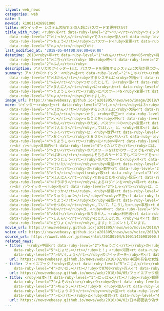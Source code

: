 ```yaml
---
layout: web_news
categories: web
cate: 5
newsid: k10011426981000
title: 米ツイッター システム欠陥で３億人超にパスワード変更呼びかけ
title_with_ruby: <ruby>米<rt data-ruby-level="2">べい</rt></ruby>ツイッター システム<ruby>欠陥<rt
  data-ruby-level="7">けっかん</rt></ruby>で３<ruby>億人<rt data-ruby-level="4">おくにん</rt></ruby><ruby>超<rt
  data-ruby-level="7">ちょう</rt></ruby>にパスワード<ruby>変更<rt data-ruby-level="7">へんこう</rt></ruby><ruby>呼<rt
  data-ruby-level="6">よ</rt></ruby>びかけ
last_modified_at: '2018-05-04T08:09:00+09:00'
datetime: 2018<ruby>年<rt data-ruby-level="1">ねん</rt></ruby>05<ruby>月<rt data-ruby-level="1">がつ</rt></ruby>04<ruby>日<rt
  data-ruby-level="1">にち</rt></ruby> 08<ruby>時<rt data-ruby-level="2">じ</rt></ruby>09<ruby>分<rt
  data-ruby-level="2">ふん</rt></ruby>
description: アメリカのツイッター社は、パスワードを保管するシステムに欠陥が見つかったとして、３億３６００万人に上るすべての利用者にパスワードを変更するよう呼びかけました。
summary: アメリカのツイッター<ruby>社<rt data-ruby-level="2">しゃ</rt></ruby>は、パスワードを<ruby>保管<rt
  data-ruby-level="5">ほかん</rt></ruby>するシステムに<ruby>欠陥<rt data-ruby-level="7">けっかん</rt></ruby>が<ruby>見<rt
  data-ruby-level="1">み</rt></ruby>つかったとして、３<ruby>億<rt data-ruby-level="4">おく</rt></ruby>３６００<ruby>万人<rt
  data-ruby-level="2">まんにん</rt></ruby>に<ruby>上<rt data-ruby-level="1">のぼ</rt></ruby>るすべての<ruby>利用者<rt
  data-ruby-level="4">りようしゃ</rt></ruby>にパスワードを<ruby>変更<rt data-ruby-level="7">へんこう</rt></ruby>するよう<ruby>呼<rt
  data-ruby-level="6">よ</rt></ruby>びかけました。
image_url: https://newswebeasy.github.io/ja201805/news/web/image/2018/05/04/K10011426981_1805040808_1805040809_01_02.jpg
more: ツイッター<ruby>社<rt data-ruby-level="2">しゃ</rt></ruby>は３<ruby>日<rt data-ruby-level="1">にち</rt></ruby>、パスワードを<ruby>保管<rt
  data-ruby-level="5">ほかん</rt></ruby>するシステムに<ruby>欠陥<rt data-ruby-level="7">けっかん</rt></ruby>が<ruby>見<rt
  data-ruby-level="1">み</rt></ruby>つかり、<ruby>修正<rt data-ruby-level="5">しゅうせい</rt></ruby>を<ruby>行<rt
  data-ruby-level="2">い</rt></ruby>ったことを<ruby>明<rt data-ruby-level="2">あき</rt></ruby>らかにしたうえで「<ruby>念<rt
  data-ruby-level="4">ねん</rt></ruby>のため、パスワードの<ruby>変更<rt data-ruby-level="7">へんこう</rt></ruby>を<ruby>検討<rt
  data-ruby-level="6">けんとう</rt></ruby>してほしい」と、<ruby>日本<rt data-ruby-level="7">にっぽん</rt></ruby>を<ruby>含<rt
  data-ruby-level="7">ふく</rt></ruby>む、<ruby>世界<rt data-ruby-level="3">せかい</rt></ruby>の３<ruby>億<rt
  data-ruby-level="4">おく</rt></ruby>３６００<ruby>万人<rt data-ruby-level="2">まんにん</rt></ruby>の<ruby>利用者<rt
  data-ruby-level="4">りようしゃ</rt></ruby>に<ruby>呼<rt data-ruby-level="6">よ</rt></ruby>びかけました。<br
  /><br /><ruby>具体的<rt data-ruby-level="4">ぐたいてき</rt></ruby>には、ツイッターにログインする<ruby>際<rt
  data-ruby-level="5">さい</rt></ruby>のパスワードをほかのサービスでも<ruby>使用<rt data-ruby-level="3">しよう</rt></ruby>している<ruby>場合<rt
  data-ruby-level="2">ばあい</rt></ruby>はそちらのサービスでもパスワードを<ruby>変更<rt data-ruby-level="7">へんこう</rt></ruby>することや、<ruby>通常<rt
  data-ruby-level="5">つうじょう</rt></ruby>のパスワードと<ruby>合<rt data-ruby-level="2">あ</rt></ruby>わせて、<ruby>携帯<rt
  data-ruby-level="7">けいたい</rt></ruby><ruby>電話<rt data-ruby-level="2">でんわ</rt></ruby>で６<ruby>桁<rt
  data-ruby-level="7">けた</rt></ruby>の<ruby>数字<rt data-ruby-level="2">すうじ</rt></ruby>を<ruby>受<rt
  data-ruby-level="3">う</rt></ruby>け<ruby>取<rt data-ruby-level="3">と</rt></ruby>って<ruby>本人<rt
  data-ruby-level="1">ほんにん</rt></ruby>であることを<ruby>認証<rt data-ruby-level="7">にんしょう</rt></ruby>する<ruby>方法<rt
  data-ruby-level="4">ほうほう</rt></ruby>によるログインを<ruby>呼<rt data-ruby-level="6">よ</rt></ruby>びかけています。<br
  /><br />ツイッター<ruby>社<rt data-ruby-level="2">しゃ</rt></ruby>は、これまでの<ruby>調査<rt data-ruby-level="5">ちょうさ</rt></ruby>の<ruby>結果<rt
  data-ruby-level="4">けっか</rt></ruby>、<ruby>情報<rt data-ruby-level="5">じょうほう</rt></ruby>の<ruby>流出<rt
  data-ruby-level="3">りゅうしゅつ</rt></ruby>や<ruby>不正<rt data-ruby-level="4">ふせい</rt></ruby>な<ruby>利用<rt
  data-ruby-level="4">りよう</rt></ruby>は<ruby>確認<rt data-ruby-level="7">かくにん</rt></ruby>されていないと<ruby>説明<rt
  data-ruby-level="4">せつめい</rt></ruby>していて、「こうした<ruby>事態<rt data-ruby-level="5">じたい</rt></ruby>が<ruby>起<rt
  data-ruby-level="3">お</rt></ruby>き、<ruby>申<rt data-ruby-level="6">もう</rt></ruby>し<ruby>訳<rt
  data-ruby-level="6">わけ</rt></ruby>ありません。<ruby>利用者<rt data-ruby-level="4">りようしゃ</rt></ruby>の<ruby>信頼<rt
  data-ruby-level="7">しんらい</rt></ruby>にこたえるため、<ruby>日々<rt data-ruby-level="1">ひび</rt></ruby><ruby>努力<rt
  data-ruby-level="4">どりょく</rt></ruby>します」とコメントしています。
movie_url: https://newswebeasy.github.io/ja201805/news/web/movie/2018/05/04/k10011426981_201805040952_201805041006.mp4
voice_url: https://newswebeasy.github.io/ja201805/news/web/voice/2018/05/04/k10011426981_201805040952_201805041006.mp3
source_url: https://www3.nhk.or.jp/news/html/20180504/k10011426981000.html
related_news:
- title: 「<ruby>中国<rt data-ruby-level="2">ちゅうごく</rt></ruby>の<ruby>有名<rt data-ruby-level="3">ゆうめい</rt></ruby>な<ruby>女性<rt
    data-ruby-level="5">じょせい</rt></ruby>と！」<ruby>河野<rt data-ruby-level="8">こうの</rt></ruby><ruby>外相<rt
    data-ruby-level="7">がいしょう</rt></ruby>のツイッターを<ruby>考<rt data-ruby-level="2">かんが</rt></ruby>えてみた。
  url: https://newswebeasy.github.io/news/web/2018/02/09/中国の有名な女性と河野外相のツイッターを考えてみた
- title: フェイスブック「<ruby>個人<rt data-ruby-level="5">こじん</rt></ruby>データ<ruby>流出<rt data-ruby-level="3">りゅうしゅつ</rt></ruby>は<ruby>最大<rt
    data-ruby-level="4">さいだい</rt></ruby>で8700<ruby>万人<rt data-ruby-level="2">まんにん</rt></ruby>」
  url: https://newswebeasy.github.io/news/web/2018/04/05/フェイスブック個人データ流出は最大で8700万人
- title: <ruby>日本<rt data-ruby-level="1">にっぽん</rt></ruby><ruby>郵便<rt data-ruby-level="6">ゆうびん</rt></ruby><ruby>装<rt
    data-ruby-level="7">よそお</rt></ruby>う<ruby>偽<rt data-ruby-level="7">にせ</rt></ruby>サイトに<ruby>注意<rt
    data-ruby-level="3">ちゅうい</rt></ruby>を <ruby>個人<rt data-ruby-level="5">こじん</rt></ruby><ruby>情報<rt
    data-ruby-level="5">じょうほう</rt></ruby><ruby>盗<rt data-ruby-level="7">ぬす</rt></ruby>み<ruby>取<rt
    data-ruby-level="7">と</rt></ruby>る<ruby>目的<rt data-ruby-level="4">もくてき</rt></ruby>か
  url: https://newswebeasy.github.io/news/web/2018/04/02/日本郵便装う偽サイトに注意を-個人情報盗み取る目的か
...
```

